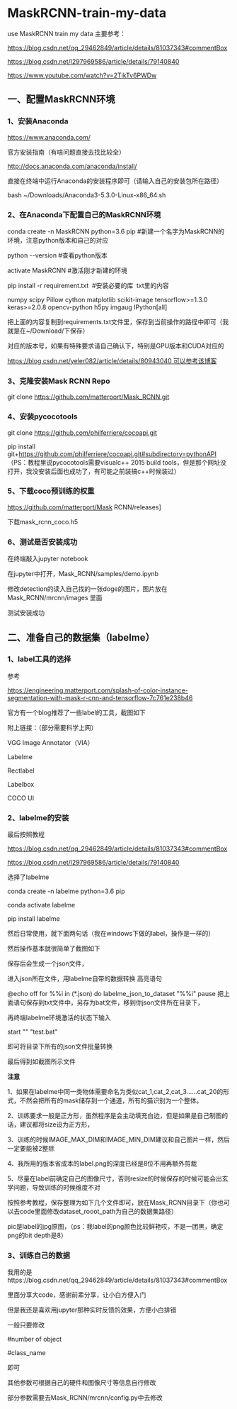 # MaskRCNN-train-my-data
use MaskRCNN train my data
主要参考：

https://blog.csdn.net/qq_29462849/article/details/81037343#commentBox

https://blog.csdn.net/l297969586/article/details/79140840

https://www.youtube.com/watch?v=2TikTv6PWDw

## 一、配置MaskRCNN环境
### 1、安装Anaconda
https://www.anaconda.com/

官方安装指南（有啥问题直接去找比较全）

http://docs.anaconda.com/anaconda/install/

直接在终端中运行Anaconda的安装程序即可（请输入自己的安装包所在路径）

bash ~/Downloads/Anaconda3-5.3.0-Linux-x86_64.sh
### 2、在Anaconda下配置自己的MaskRCNN环境
conda create -n MaskRCNN python=3.6 pip  #新建一个名字为MaskRCNN的环境，注意python版本和自己的对应

python --version #查看python版本

activate MaskRCNN #激活刚才新建的环境

pip install -r requirement.txt  #安装必要的库
 txt里的内容

numpy
scipy
Pillow
cython
matplotlib
scikit-image
tensorflow>=1.3.0
keras>=2.0.8
opencv-python
h5py
imgaug
IPython[all]

把上面的内容复制到requirements.txt文件里，保存到当前操作的路径中即可（我就是在~/Download/下保存）

对应的版本号，如果有特殊要求请自己确认下，特别是GPU版本和CUDA对应的

https://blog.csdn.net/yeler082/article/details/80943040 可以参考该博客

### 3、克隆安装Mask RCNN Repo
git clone https://github.com/matterport/Mask_RCNN.git
### 4、安装pycocotools
git clone https://github.com/philferriere/cocoapi.git

pip install git+https://github.com/philferriere/cocoapi.git#subdirectory=pythonAPI
（PS：教程里说pycocotools需要visualc++ 2015 build tools，但是那个网址没打开，我没安装后面也成功了，有可能之前装搞c++时候装过）

### 5、下载coco预训练的权重
https://github.com/matterport/Mask RCNN/releases]

下载mask_rcnn_coco.h5

### 6、测试是否安装成功
在终端敲入jupyter notebook



在jupyter中打开，Mask_RCNN/samples/demo.ipynb

修改detection的读入自己找的一张doge的图片，图片放在Mask_RCNN/mrcnn/images 里面





测试安装成功

## 二、准备自己的数据集（labelme）
### 1、label工具的选择
参考

https://engineering.matterport.com/splash-of-color-instance-segmentation-with-mask-r-cnn-and-tensorflow-7c761e238b46

官方有一个blog推荐了一些label的工具，截图如下



附上链接：（部分需要科学上网）

VGG Image Annotator（VIA）

Labelme

Rectlabel

Labelbox

COCO UI

### 2、labelme的安装
最后按照教程

https://blog.csdn.net/qq_29462849/article/details/81037343#commentBox

https://blog.csdn.net/l297969586/article/details/79140840

选择了labelme

conda create -n labelme python=3.6 pip

conda activate labelme

pip install labelme

然后日常使用，就下面两句话（我在windows下做的label，操作是一样的）



然后操作基本就很简单了截图如下



保存后会生成一个json文件，

进入json所在文件，用labelme自带的数据转换 高亮语句



@echo off
for %%i in (*.json) do labelme_json_to_dataset "%%i"
pause
把上面语句保存到txt文件中，另存为bat文件，移到你json文件所在目录下，

再终端labelme环境激活的状态下输入

start "" "test.bat"

即可将目录下所有的json文件批量转换

最后得到如截图所示文件



**注意**

1、如果在labelme中同一类物体需要命名为类似cat_1,cat_2,cat_3......cat_20的形式，不然会把所有的mask储存到一个通道，所有的猫识别为一个整体。

2、训练要求一般是正方形，虽然程序是会主动填充白边，但是如果是自己制图的话，建议都将size设为正方形，

3、训练的时候IMAGE_MAX_DIM和IMAGE_MIN_DIM建议和自己图片一样，然后一定要能被2整除

4、我所用的版本省成本的label.png的深度已经是8位不用再额外剪裁

5、尽量在label前确定自己的图像尺寸，否则resize的时候保存的时候可能会出玄学问题，导致训练的时候维度不对

按照参考教程，保存整理为如下几个文件即可，放在Mask_RCNN目录下（你也可以去code里面修改dataset_rooot_path为自己的数据集路径）






pic是label的jpg原图，（ps：我label的png颜色比较鲜艳哎，不是一团黑，确定png的bit depth是8）

### 3、训练自己的数据
我用的是https://blog.csdn.net/qq_29462849/article/details/81037343#commentBox

里面分享大code，感谢前辈分享，让小白方便入门

但是我还是喜欢用jupyter那种实时反馈的效果，方便小白排错

一般只要修改

#number of object

#class_name

即可

其他参数可根据自己的硬件和图像尺寸等信息自行修改

部分参数需要去Mask_RCNN/mrcnn/config.py中去修改









